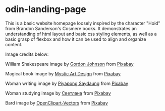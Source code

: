 # odin-landing-page

This is a basic website homepage loosely inspired by the character "Hoid" from Brandon Sanderson's Cosmere books. It demonstrates an understanding of html layout and basic css styling elements, as well as a basic grasp of flexbox and how it can be used to align and organize content.

Image credits below:

William Shakespeare image by <a href="https://pixabay.com/users/gdj-1086657/?utm_source=link-attribution&utm_medium=referral&utm_campaign=image&utm_content=6522601">Gordon Johnson</a> from <a href="https://pixabay.com//?utm_source=link-attribution&utm_medium=referral&utm_campaign=image&utm_content=6522601">Pixabay</a>

Magical book image by <a href="https://pixabay.com/users/mysticsartdesign-322497/?utm_source=link-attribution&utm_medium=referral&utm_campaign=image&utm_content=863418">Mystic Art Design</a> from <a href="https://pixabay.com//?utm_source=link-attribution&utm_medium=referral&utm_campaign=image&utm_content=863418">Pixabay</a>

Woman writing image by <a href="https://pixabay.com/users/saydung89-18713596/?utm_source=link-attribution&utm_medium=referral&utm_campaign=image&utm_content=5835747">Piyapong Saydaung</a> from <a href="https://pixabay.com//?utm_source=link-attribution&utm_medium=referral&utm_campaign=image&utm_content=5835747">Pixabay</a>

Woman studying image by <a href="https://pixabay.com/users/svetlanakv-1556357/?utm_source=link-attribution&utm_medium=referral&utm_campaign=image&utm_content=1005133">Светлана</a> from <a href="https://pixabay.com//?utm_source=link-attribution&utm_medium=referral&utm_campaign=image&utm_content=1005133">Pixabay</a>

Bard image by <a href="https://pixabay.com/users/openclipart-vectors-30363/?utm_source=link-attribution&utm_medium=referral&utm_campaign=image&utm_content=154645">OpenClipart-Vectors</a> from <a href="https://pixabay.com//?utm_source=link-attribution&utm_medium=referral&utm_campaign=image&utm_content=154645">Pixabay</a>